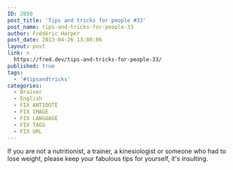 ```yaml
---
ID: 2850
post_title: 'Tips and tricks for people #33'
post_name: tips-and-tricks-for-people-33
author: Frédéric Harper
post_date: 2013-04-26 13:00:06
layout: post
link: >
  https://fred.dev/tips-and-tricks-for-people-33/
published: true
tags:
  - '#tipsandtricks'
categories:
  - Brainer
  - English
  - FIX ANTIDOTE
  - FIX IMAGE
  - FIX LANGUAGE
  - FIX TAGS
  - FIX URL
---
```

If you are not a nutritionist, a trainer, a kinesiologist or someone who had to lose weight, please keep your fabulous tips for yourself, it's insulting.